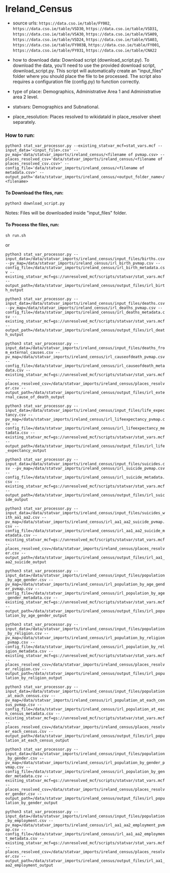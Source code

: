 # Ireland_Census

- source urls: 
`https://data.cso.ie/table/FY002`, `https://data.cso.ie/table/VSD30`, `https://data.cso.ie/table/VSD31`, `https://data.cso.ie/table/VSA30`, `https://data.cso.ie/table/VSA09`, `https://data.cso.ie/table/VSD24`, `https://data.cso.ie/table/VSA03`, `https://data.cso.ie/table/FY003B`, `https://data.cso.ie/table/FY001`, `https://data.cso.ie/table/FY031`, `https://data.cso.ie/table/CNA22`

- how to download data: Download script (download_script.py).
    To download the data, you'll need to use the provided download script, download_script.py. This script will automatically create an "input_files" folder where you should place the file to be processed. The script also requires a configuration file (config.py) to function correctly. 

- type of place: Demographics, Administrative Area 1 and Administrative area 2 level.

- statvars: Demographics and Subnational.

- place_resolution: Places resolved to wikidataId in place_resolver sheet separately.

### How to run:

`python3 stat_var_processor.py --existing_statvar_mcf=stat_vars.mcf --input_data='<input_file>.csv' --pv_map='data/statvar_imports/ireland_census/<filename of pvmap.csv> --places_resolved_csv='data/statvar_imports/ireland_census/<filename of places_resolved_csv.csv>' --config_file='data/statvar_imports/ireland_census/<filename of metadata.csv>' --output_path='data/statvar_imports/ireland_census/<output_folder_name>/<filename>`

#### To Download the files, run: 

`python3 download_script.py`

Notes: Files will be downloaded inside "input_files" folder.

#### To Process the files, run:

`sh run.sh`

or

`python3 stat_var_processor.py --input_data=/data/statvar_imports/ireland_census/input_files/births.csv --pv_map=/data/statvar_imports/ireland_census/irl_birth_pvmap.csv --config_file=/data/statvar_imports/ireland_census/irl_birth_metadata.csv --existing_statvar_mcf=gs://unresolved_mcf/scripts/statvar/stat_vars.mcf --output_path=/data/statvar_imports/ireland_census/output_files/irl_birth_output`

`python3 stat_var_processor.py --input_data=/data/statvar_imports/ireland_census/input_files/deaths.csv --pv_map=/data/statvar_imports/ireland_census/irl_deaths_pvmap.csv --config_file=/data/statvar_imports/ireland_census/irl_deaths_metadata.csv --existing_statvar_mcf=gs://unresolved_mcf/scripts/statvar/stat_vars.mcf --output_path=/data/statvar_imports/ireland_census/output_files/irl_death_output`

`python3 stat_var_processor.py --input_data=/data/statvar_imports/ireland_census/input_files/deaths_from_external_causes.csv --pv_map=/data/statvar_imports/ireland_census/irl_causeofdeath_pvmap.csv --config_file=/data/statvar_imports/ireland_census/irl_causeofdeath_metadata.csv --existing_statvar_mcf=gs://unresolved_mcf/scripts/statvar/stat_vars.mcf --places_resolved_csv=/data/statvar_imports/ireland_census/places_resolver.csv --output_path=/data/statvar_imports/ireland_census/output_files/irl_external_cause_of_death_output`

`python3 stat_var_processor.py --input_data=/data/statvar_imports/ireland_census/input_files/life_expectancy.csv --pv_map=/data/statvar_imports/ireland_census/irl_lifeexpectancy_pvmap.csv --config_file=/data/statvar_imports/ireland_census/irl_lifeexpectancy_metadata.csv --existing_statvar_mcf=gs://unresolved_mcf/scripts/statvar/stat_vars.mcf --output_path=/data/statvar_imports/ireland_census/output_files/irl_life_expectancy_output`

`python3 stat_var_processor.py --input_data=/data/statvar_imports/ireland_census/input_files/suicides.csv --pv_map=/data/statvar_imports/ireland_census/irl_suicide_pvmap.csv --config_file=/data/statvar_imports/ireland_census/irl_suicide_metadata.csv --existing_statvar_mcf=gs://unresolved_mcf/scripts/statvar/stat_vars.mcf --output_path=/data/statvar_imports/ireland_census/output_files/irl_suicide_output`

`python3 stat_var_processor.py --input_data=/data/statvar_imports/ireland_census/input_files/suicides_with_aa1_aa2.csv --pv_map=/data/statvar_imports/ireland_census/irl_aa1_aa2_suicide_pvmap.csv --config_file=/data/statvar_imports/ireland_census/irl_aa1_aa2_suicide_metadata.csv --existing_statvar_mcf=gs://unresolved_mcf/scripts/statvar/stat_vars.mcf --places_resolved_csv=/data/statvar_imports/ireland_census/places_resolver.csv --output_path=/data/statvar_imports/ireland_census/output_files/irl_aa1_aa2_suicide_output`

`python3 stat_var_processor.py --input_data=/data/statvar_imports/ireland_census/input_files/population_by_age_gender.csv --pv_map=/data/statvar_imports/ireland_census/irl_population_by_age_gender_pvmap.csv --config_file=/data/statvar_imports/ireland_census/irl_population_by_age_gender_metadata.csv --existing_statvar_mcf=gs://unresolved_mcf/scripts/statvar/stat_vars.mcf --output_path=/data/statvar_imports/ireland_census/output_files/irl_population_by_age_gender_output`

`python3 stat_var_processor.py --input_data=/data/statvar_imports/ireland_census/input_files/population_by_religion.csv --pv_map=/data/statvar_imports/ireland_census/irl_population_by_religion_pvmap.csv --config_file=/data/statvar_imports/ireland_census/irl_population_by_religion_metadata.csv --existing_statvar_mcf=gs://unresolved_mcf/scripts/statvar/stat_vars.mcf --places_resolved_csv=/data/statvar_imports/ireland_census/places_resolver_religion.csv --output_path=/data/statvar_imports/ireland_census/output_files/irl_population_by_religion_output`

`python3 stat_var_processor.py --input_data=/data/statvar_imports/ireland_census/input_files/population_at_each_census.csv --pv_map=/data/statvar_imports/ireland_census/irl_population_at_each_census_pvmap.csv --config_file=/data/statvar_imports/ireland_census/irl_population_at_each_census_metadata.csv --existing_statvar_mcf=gs://unresolved_mcf/scripts/statvar/stat_vars.mcf --places_resolved_csv=/data/statvar_imports/ireland_census/places_resolver_each_census.csv --output_path=/data/statvar_imports/ireland_census/output_files/irl_population_at_each_census_output`

`python3 stat_var_processor.py --input_data=/data/statvar_imports/ireland_census/input_files/population_by_gender.csv --pv_map=/data/statvar_imports/ireland_census/irl_population_by_gender_pvmap.csv --config_file=/data/statvar_imports/ireland_census/irl_population_by_gender_metadata.csv --existing_statvar_mcf=gs://unresolved_mcf/scripts/statvar/stat_vars.mcf --places_resolved_csv=/data/statvar_imports/ireland_census/places_resolver_gender.csv --output_path=/data/statvar_imports/ireland_census/output_files/irl_population_by_gender_output`

`python3 stat_var_processor.py --input_data=/data/statvar_imports/ireland_census/input_files/population_by_employment.csv --pv_map=/data/statvar_imports/ireland_census/irl_aa1_aa2_employment_pvmap.csv --config_file=/data/statvar_imports/ireland_census/irl_aa1_aa2_employment_metadata.csv --existing_statvar_mcf=gs://unresolved_mcf/scripts/statvar/stat_vars.mcf --places_resolved_csv=/data/statvar_imports/ireland_census/places_resolver.csv --output_path=/data/statvar_imports/ireland_census/output_files/irl_aa1_aa2_employment_output`